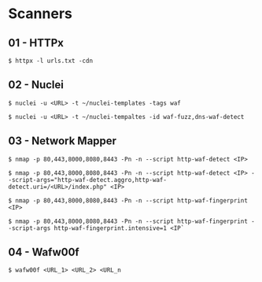 # Scanners

## 01 - HTTPx

```
$ httpx -l urls.txt -cdn
```

## 02 - Nuclei

```
$ nuclei -u <URL> -t ~/nuclei-templates -tags waf

$ nuclei -u <URL> -t ~/nuclei-tempaltes -id waf-fuzz,dns-waf-detect
```

## 03 - Network Mapper

```
$ nmap -p 80,443,8000,8080,8443 -Pn -n --script http-waf-detect <IP>

$ nmap -p 80,443,8000,8080,8443 -Pn -n --script http-waf-detect <IP> --script-args="http-waf-detect.aggro,http-waf-detect.uri=/<URL>/index.php" <IP>

$ nmap -p 80,443,8000,8080,8443 -Pn -n --script http-waf-fingerprint <IP>

$ nmap -p 80,443,8000,8080,8443 -Pn -n --script http-waf-fingerprint --script-args http-waf-fingerprint.intensive=1 <IP`
```

## 04 - Wafw00f

```
$ wafw00f <URL_1> <URL_2> <URL_n
```